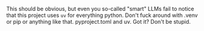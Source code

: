 This should be obvious, but even you so-called "smart" LLMs fail to notice that this project uses `uv` for everything python.
Don't fuck around with .venv or pip or anything like that.  pyproject.toml and uv.  Got it?  Don't be stupid.

